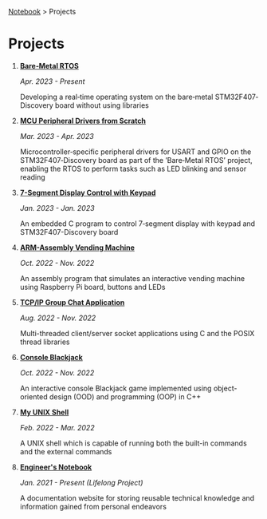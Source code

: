 <a href="../">Notebook</a> > Projects

# Projects



1. **<a href="./bare-metal-rtos">Bare‑Metal RTOS</a>** 

   *Apr. 2023 - Present*

   Developing a real‐time operating system on the bare‐metal STM32F407‐Discovery board without using libraries

2. **<a href="./mcu-peripheral-drivers-from-scratch">MCU Peripheral Drivers from Scratch</a>** 

   *Mar. 2023 - Apr. 2023*

   Microcontroller‐specific peripheral drivers for USART and GPIO on the STM32F407‐Discovery board as part of the ’Bare‐Metal RTOS’ project, enabling the RTOS to perform tasks such as LED blinking and sensor reading

3. **<a href="./7-segment-display-control-with-keypad">7-Segment Display Control with Keypad</a>**

   *Jan. 2023 - Jan. 2023*

   An embedded C program to control 7‐segment display with keypad and STM32F407-Discovery board

4. **<a href="./arm-assembly-vending-machine">ARM-Assembly Vending Machine</a>**

   *Oct. 2022 - Nov. 2022*

   An assembly program that simulates an interactive vending machine using Raspberry Pi board, buttons and LEDs

5. **<a href="./tcpip-group-chat-application">TCP/IP Group Chat Application</a>**

   *Aug. 2022 - Nov. 2022*

   Multi-threaded client/server socket applications using C and the POSIX thread libraries

6. **<a href="./console-blackjack">Console Blackjack</a>**

   *Oct. 2022 - Nov. 2022*

   An interactive console Blackjack game implemented using object-oriented design (OOD) and programming (OOP) in C++

7. **<a href="./my-unix-shell">My UNIX Shell</a>**

   *Feb. 2022 - Mar. 2022*

   A UNIX shell which is capable of running both the built-in commands and the external commands

8. **<a href="./engineers-notebook">Engineer's Notebook</a>**

   *Jan. 2021 - Present (Lifelong Project)*

   A documentation website for storing reusable technical knowledge and information gained from personal endeavors

